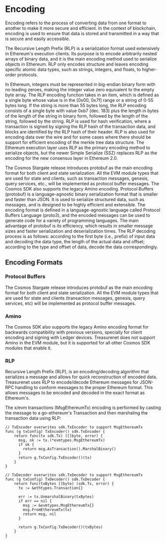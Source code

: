 # Encoding

Encoding refers to the process of converting data from one format to another to make it more secure and efficient. In the context of blockchain, encoding is used to ensure that data is stored and transmitted in a way that is secure and easily accessible.

The Recursive Length Prefix (RLP) is a serialization format used extensively in Ethereum's execution clients. Its purpose is to encode arbitrarily nested arrays of binary data, and it is the main encoding method used to serialize objects in Ethereum. RLP only encodes structure and leaves encoding specific atomic data types, such as strings, integers, and floats, to higher-order protocols.

In Ethereum, integers must be represented in big-endian binary form with no leading zeroes, making the integer value zero equivalent to the empty byte array. The RLP encoding function takes in an item, which is defined as a single byte whose value is in the [0x00, 0x7f] range or a string of 0-55 bytes long. If the string is more than 55 bytes long, the RLP encoding consists of a single byte with value 0xb7 (dec. 183) plus the length in bytes of the length of the string in binary form, followed by the length of the string, followed by the string. RLP is used for hash verification, where a transaction is signed by signing the RLP hash of the transaction data, and blocks are identified by the RLP hash of their header. RLP is also used for encoding data over the wire and for some cases where there should be support for efficient encoding of the merkle tree data structure. The Ethereum execution layer uses RLP as the primary encoding method to serialize objects, but the newer Simple Serialize (SSZ) replaces RLP as the encoding for the new consensus layer in Ethereum 2.0.

The Cosmos Stargate release introduces protobuf as the main encoding format for both client and state serialization. All the EVM module types that are used for state and clients, such as transaction messages, genesis, query services, etc., will be implemented as protocol buffer messages. The Cosmos SDK also supports the legacy Amino encoding. Protocol Buffers (protobuf) is a language-agnostic binary serialization format that is smaller and faster than JSON. It is used to serialize structured data, such as messages, and is designed to be highly efficient and extensible. The encoding format is defined in a language-agnostic language called Protocol Buffers Language (proto3), and the encoded messages can be used to generate code for a variety of programming languages. The main advantage of protobuf is its efficiency, which results in smaller message sizes and faster serialization and deserialization times. The RLP decoding process is as follows: according to the first byte (i.e., prefix) of input data and decoding the data type, the length of the actual data and offset; according to the type and offset of data, decode the data correspondingly.

## Encoding Formats

### Protocol Buffers
The Cosmos Stargate release introduces protobuf as the main encoding format for both client and state serialization. All the EVM module types that are used for state and clients (transaction messages, genesis, query services, etc) will be implemented as protocol buffer messages.

### Amino
The Cosmos SDK also supports the legacy Amino encoding format for backwards compatibility with previous versions, specially for client encoding and signing with Ledger devices. Treasurenet does not support Amino in the EVM module, but it is supported for all other Cosmos SDK modules that enable it.

### RLP
Recursive Length Prefix (RLP), is an encoding/decoding algorithm that serializes a message and allows for quick reconstruction of encoded data. Treasurenet uses RLP to encode/decode Ethereum messages for JSON-RPC handling to conform messages to the proper Ethereum format. This allows messages to be encoded and decoded in the exact format as Ethereum's.

The x/evm transactions (MsgEthereumTx) encoding is performed by casting the message to a go-ethereum's Transaction and then marshaling the transaction data using RLP:

```
// TxEncoder overwrites sdk.TxEncoder to support MsgEthereumTx
func (g txConfig) TxEncoder() sdk.TxEncoder {
    return func(tx sdk.Tx) ([]byte, error) {
      msg, ok := tx.(*evmtypes.MsgEthereumTx)
      if ok {
        return msg.AsTransaction().MarshalBinary()
      }
      return g.TxConfig.TxEncoder()(tx)
    }
}

// TxDecoder overwrites sdk.TxDecoder to support MsgEthereumTx
func (g txConfig) TxDecoder() sdk.TxDecoder {
    return func(txBytes []byte) (sdk.Tx, error) {
      tx := &ethtypes.Transaction{}
    
      err := tx.UnmarshalBinary(txBytes)
      if err == nil {
        msg := &evmtypes.MsgEthereumTx{}
        msg.FromEthereumTx(tx)
        return msg, nil
      }
    
      return g.TxConfig.TxDecoder()(txBytes)
    }
}
```


